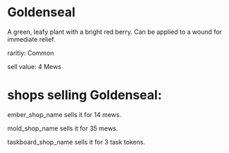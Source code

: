 # Goldenseal

A green, leafy plant with a bright red berry. Can be applied to a wound for immediate relief.

raritiy: Common

sell value: 4 Mews

# shops selling Goldenseal:

ember_shop_name sells it for 14 mews.

mold_shop_name sells it for 35 mews.

taskboard_shop_name sells it for 3 task tokens.